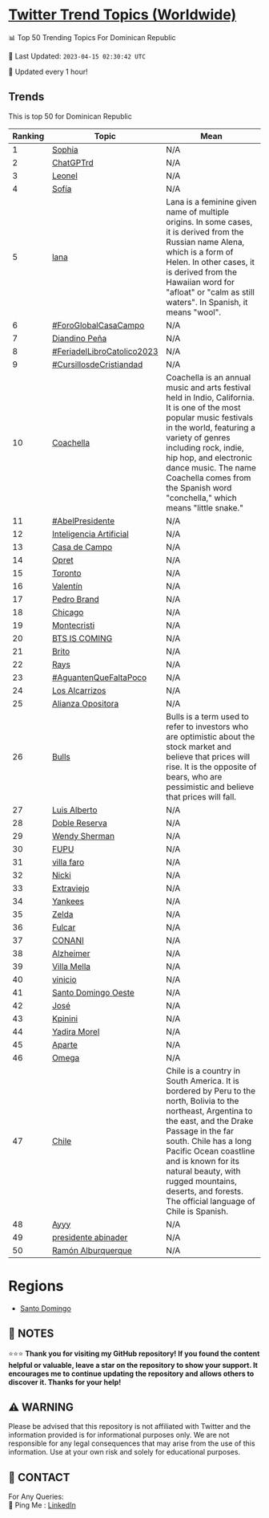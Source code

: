 [Twitter Trend Topics (Worldwide)](https://github.com/ErcinDedeoglu/Twitter-Trend-Topics)
==========


📊 Top 50 Trending Topics For Dominican Republic

📆 Last Updated: `2023-04-15 02:30:42 UTC`

🔧 Updated every 1 hour!


## Trends

This is top 50 for Dominican Republic

| Ranking | Topic | Mean |
| ------- | ------------ | ------------ |
| 1 | [Sophia](http://twitter.com/search?q=Sophia) | N/A |
| 2 | [ChatGPTrd](http://twitter.com/search?q=ChatGPTrd) | N/A |
| 3 | [Leonel](http://twitter.com/search?q=Leonel) | N/A |
| 4 | [Sofía](http://twitter.com/search?q=Sof%c3%ada) | N/A |
| 5 | [lana](http://twitter.com/search?q=lana) | Lana is a feminine given name of multiple origins. In some cases, it is derived from the Russian name Alena, which is a form of Helen. In other cases, it is derived from the Hawaiian word for "afloat" or "calm as still waters". In Spanish, it means "wool". |
| 6 | [#ForoGlobalCasaCampo](http://twitter.com/search?q=%23ForoGlobalCasaCampo) | N/A |
| 7 | [Diandino Peña](http://twitter.com/search?q=Diandino+Pe%c3%b1a) | N/A |
| 8 | [#FeriadelLibroCatolico2023](http://twitter.com/search?q=%23FeriadelLibroCatolico2023) | N/A |
| 9 | [#CursillosdeCristiandad](http://twitter.com/search?q=%23CursillosdeCristiandad) | N/A |
| 10 | [Coachella](http://twitter.com/search?q=Coachella) | Coachella is an annual music and arts festival held in Indio, California. It is one of the most popular music festivals in the world, featuring a variety of genres including rock, indie, hip hop, and electronic dance music. The name Coachella comes from the Spanish word "conchella," which means "little snake." |
| 11 | [#AbelPresidente](http://twitter.com/search?q=%23AbelPresidente) | N/A |
| 12 | [Inteligencia Artificial](http://twitter.com/search?q=Inteligencia+Artificial) | N/A |
| 13 | [Casa de Campo](http://twitter.com/search?q=Casa+de+Campo) | N/A |
| 14 | [Opret](http://twitter.com/search?q=Opret) | N/A |
| 15 | [Toronto](http://twitter.com/search?q=Toronto) | N/A |
| 16 | [Valentín](http://twitter.com/search?q=Valent%c3%adn) | N/A |
| 17 | [Pedro Brand](http://twitter.com/search?q=Pedro+Brand) | N/A |
| 18 | [Chicago](http://twitter.com/search?q=Chicago) | N/A |
| 19 | [Montecristi](http://twitter.com/search?q=Montecristi) | N/A |
| 20 | [BTS IS COMING](http://twitter.com/search?q=BTS+IS+COMING) | N/A |
| 21 | [Brito](http://twitter.com/search?q=Brito) | N/A |
| 22 | [Rays](http://twitter.com/search?q=Rays) | N/A |
| 23 | [#AguantenQueFaltaPoco](http://twitter.com/search?q=%23AguantenQueFaltaPoco) | N/A |
| 24 | [Los Alcarrizos](http://twitter.com/search?q=Los+Alcarrizos) | N/A |
| 25 | [Alianza Opositora](http://twitter.com/search?q=Alianza+Opositora) | N/A |
| 26 | [Bulls](http://twitter.com/search?q=Bulls) | Bulls is a term used to refer to investors who are optimistic about the stock market and believe that prices will rise. It is the opposite of bears, who are pessimistic and believe that prices will fall. |
| 27 | [Luis Alberto](http://twitter.com/search?q=Luis+Alberto) | N/A |
| 28 | [Doble Reserva](http://twitter.com/search?q=Doble+Reserva) | N/A |
| 29 | [Wendy Sherman](http://twitter.com/search?q=Wendy+Sherman) | N/A |
| 30 | [FUPU](http://twitter.com/search?q=FUPU) | N/A |
| 31 | [villa faro](http://twitter.com/search?q=villa+faro) | N/A |
| 32 | [Nicki](http://twitter.com/search?q=Nicki) | N/A |
| 33 | [Extraviejo](http://twitter.com/search?q=Extraviejo) | N/A |
| 34 | [Yankees](http://twitter.com/search?q=Yankees) | N/A |
| 35 | [Zelda](http://twitter.com/search?q=Zelda) | N/A |
| 36 | [Fulcar](http://twitter.com/search?q=Fulcar) | N/A |
| 37 | [CONANI](http://twitter.com/search?q=CONANI) | N/A |
| 38 | [Alzheimer](http://twitter.com/search?q=Alzheimer) | N/A |
| 39 | [Villa Mella](http://twitter.com/search?q=Villa+Mella) | N/A |
| 40 | [vinicio](http://twitter.com/search?q=vinicio) | N/A |
| 41 | [Santo Domingo Oeste](http://twitter.com/search?q=Santo+Domingo+Oeste) | N/A |
| 42 | [José](http://twitter.com/search?q=Jos%c3%a9) | N/A |
| 43 | [Kpinini](http://twitter.com/search?q=Kpinini) | N/A |
| 44 | [Yadira Morel](http://twitter.com/search?q=Yadira+Morel) | N/A |
| 45 | [Aparte](http://twitter.com/search?q=Aparte) | N/A |
| 46 | [Omega](http://twitter.com/search?q=Omega) | N/A |
| 47 | [Chile](http://twitter.com/search?q=Chile) | Chile is a country in South America. It is bordered by Peru to the north, Bolivia to the northeast, Argentina to the east, and the Drake Passage in the far south. Chile has a long Pacific Ocean coastline and is known for its natural beauty, with rugged mountains, deserts, and forests. The official language of Chile is Spanish. |
| 48 | [Ayyy](http://twitter.com/search?q=Ayyy) | N/A |
| 49 | [presidente abinader](http://twitter.com/search?q=presidente+abinader) | N/A |
| 50 | [Ramón Alburquerque](http://twitter.com/search?q=Ram%c3%b3n+Alburquerque) | N/A |



# Regions

* [Santo Domingo](</Dominican Republic/Santo Domingo.md>)



## 📝 NOTES

⭐⭐⭐ **Thank you for visiting my GitHub repository! If you found the content helpful or valuable, leave a star on the repository to show your support. It encourages me to continue updating the repository and allows others to discover it. Thanks for your help!**


## ⚠️ WARNING

Please be advised that this repository is not affiliated with Twitter and the information provided is for informational purposes only. We are not responsible for any legal consequences that may arise from the use of this information. Use at your own risk and solely for educational purposes.


## 📨 CONTACT

 For Any Queries:  
            🏓 Ping Me : [LinkedIn](https://www.linkedin.com/in/ercindedeoglu/)
